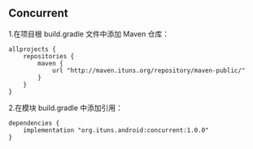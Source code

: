 ## Concurrent

1.在项目根 build.gradle 文件中添加 Maven 仓库：
```
allprojects {
    repositories {
        maven {
            url "http://maven.ituns.org/repository/maven-public/"
        }
    }
}
```

2.在模块 build.gradle 中添加引用：
```
dependencies {
    implementation "org.ituns.android:concurrent:1.0.0"
}
```